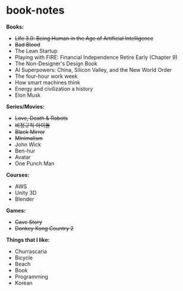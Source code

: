 # book-notes

<b> Books: </b>
<ul>
  <li><strike>Life 3.0: Being Human in the Age of Artificial Intelligence</strike></li>
  <li><strike>Bad Blood </strike></li>
  <li> The Lean Startup </li>
  <li> Playing with FIRE: Financial Independence Retire Early (Chapter 9) </li>
  <li> The Non-Designer's Design Book </li>
  <li> AI Superpowers: China, Silicon Valley, and the New World Order </li>
  <li> The four-hour work week </li>
  <li> How smart machines think </li>
  <li> Energy and civilization a history </li>
  <li> Elon Musk </li>
</ul>

<b> Series/Movies: </b>
<ul>
  <li><strike>Love, Death & Robots</strike></li>
  <li><strike>비정규직 아이돌</strike></li>
  <li><strike>Black Mirror</strike></li>
  <li><strike>Minimalism</strike></li>
  <li> John Wick </li>
  <li>Ben-hur</li>
  <li>Avatar</li>
  <li>One Punch Man</li>
</ul>

<b> Courses: </b>
<ul>
  <li>AWS</li>
  <li>Unity 3D</li>
  <li>Blender</li>
</ul>

<b> Games: </b>
<ul>
  <li><strike>Cave Story</strike></li>
  <li><strike>Donkey Kong Country 2</strike></li>
</ul>

<b> Things that I like: </b>
<ul>
  <li>Churrascaria</li>
  <li>Bicycle</li>
  <li>Beach</li>
  <li>Book</li>
  <li>Programming</li>
  <li>Korean</li>
</ul>
